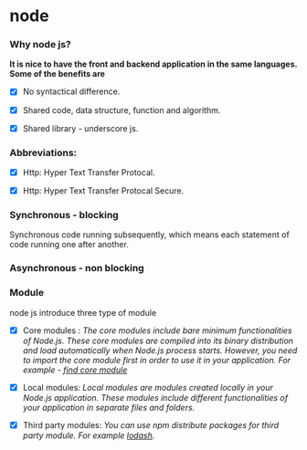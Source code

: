 # node

### Why node js?
**It is nice to have the front and backend application in the same languages. Some of the benefits are**
- [x] No syntactical difference.
- [x] Shared code, data structure, function and algorithm.
- [x] Shared library - underscore js.


### Abbreviations:
- [x] Http: Hyper Text Transfer Protocal.
- [x] Http: Hyper Text Transfer Protocal Secure.


### Synchronous - blocking
Synchronous code running subsequently, which means each statement of code running one after another.

### Asynchronous - non blocking

### Module 
node js introduce three type of module
- [x] Core modules : 
*The core modules include bare minimum functionalities of Node.js. These core modules are compiled into its binary distribution and load automatically when Node.js process starts. However, you need to import the core module first in order to use it in your application. For example - [find core module](https://www.w3schools.com/nodejs/ref_modules.asp)*
- [x] Local modules: *Local modules are modules created locally in your Node.js application. These modules include different functionalities of your application in separate files and folders.*
- [x] Third party modules: *You can use npm distribute packages for third party module. For example [lodash](https://lodash.com/docs/).*


